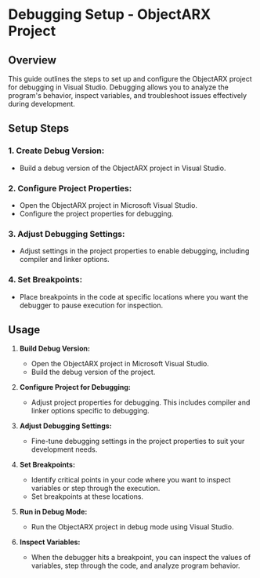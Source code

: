 # Debugging Setup - ObjectARX Project
 
## Overview
 
This guide outlines the steps to set up and configure the ObjectARX project for debugging in Visual Studio. Debugging allows you to analyze the program's behavior, inspect variables, and troubleshoot issues effectively during development.
 
## Setup Steps
 
### 1. Create Debug Version:
 
   - Build a debug version of the ObjectARX project in Visual Studio.
 
### 2. Configure Project Properties:
 
   - Open the ObjectARX project in Microsoft Visual Studio.
   - Configure the project properties for debugging.
 
### 3. Adjust Debugging Settings:
 
   - Adjust settings in the project properties to enable debugging, including compiler and linker options.
 
### 4. Set Breakpoints:
 
   - Place breakpoints in the code at specific locations where you want the debugger to pause execution for inspection.
 
## Usage
 
1. **Build Debug Version:**
   - Open the ObjectARX project in Microsoft Visual Studio.
   - Build the debug version of the project.
 
2. **Configure Project for Debugging:**
   - Adjust project properties for debugging. This includes compiler and linker options specific to debugging.
 
3. **Adjust Debugging Settings:**
   - Fine-tune debugging settings in the project properties to suit your development needs.
 
4. **Set Breakpoints:**
   - Identify critical points in your code where you want to inspect variables or step through the execution.
   - Set breakpoints at these locations.
 
5. **Run in Debug Mode:**
   - Run the ObjectARX project in debug mode using Visual Studio.
 
6. **Inspect Variables:**
   - When the debugger hits a breakpoint, you can inspect the values of variables, step through the code, and analyze program behavior.